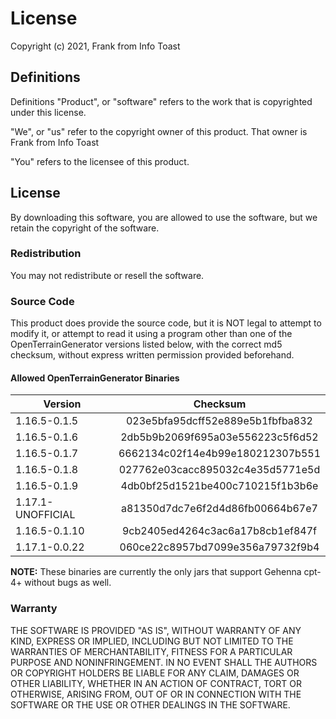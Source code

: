 # License

Copyright (c) 2021, Frank from Info Toast

## Definitions

Definitions "Product", or "software" refers to the work that is copyrighted under this license.

"We", or "us" refer to the copyright owner of this product. That owner is Frank from Info Toast

"You" refers to the licensee of this product.

## License

By downloading this software, you are allowed to use the software, but we retain the copyright of the software.

### Redistribution

You may not redistribute or resell the software.

### Source Code

This product does provide the source code, but it is NOT legal to attempt to modify it, or attempt to read it using a program other than one of the OpenTerrainGenerator versions listed below, with the correct md5 checksum, without express written permission provided beforehand.

#### Allowed OpenTerrainGenerator Binaries

| Version           | Checksum                         |
|-------------------|:--------------------------------:|
| 1.16.5-0.1.5      | 023e5bfa95dcff52e889e5b1fbfba832 |
| 1.16.5-0.1.6      | 2db5b9b2069f695a03e556223c5f6d52 |
| 1.16.5-0.1.7      | 6662134c02f14e4b99e180212307b551 |
| 1.16.5-0.1.8      | 027762e03cacc895032c4e35d5771e5d |
| 1.16.5-0.1.9      | 4db0bf25d1521be400c710215f1b3b6e |
| 1.17.1-UNOFFICIAL | a81350d7dc7e6f2d4d86fb00664b67e7 |
| 1.16.5-0.1.10     | 9cb2405ed4264c3ac6a17b8cb1ef847f |
| 1.17.1-0.0.22     | 060ce22c8957bd7099e356a79732f9b4 |

**NOTE:** These binaries are currently the only jars that support Gehenna cpt-4+ without bugs as well.

### Warranty

THE SOFTWARE IS PROVIDED "AS IS", WITHOUT WARRANTY OF ANY KIND,
EXPRESS OR IMPLIED, INCLUDING BUT NOT LIMITED TO THE WARRANTIES OF
MERCHANTABILITY, FITNESS FOR A PARTICULAR PURPOSE AND NONINFRINGEMENT.
IN NO EVENT SHALL THE AUTHORS OR COPYRIGHT HOLDERS BE LIABLE FOR
ANY CLAIM, DAMAGES OR OTHER LIABILITY, WHETHER IN AN ACTION OF
CONTRACT, TORT OR OTHERWISE, ARISING FROM, OUT OF OR IN CONNECTION
WITH THE SOFTWARE OR THE USE OR OTHER DEALINGS IN THE SOFTWARE.
